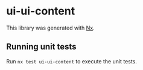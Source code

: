 # ui-ui-content

This library was generated with [Nx](https://nx.dev).

## Running unit tests

Run `nx test ui-ui-content` to execute the unit tests.
